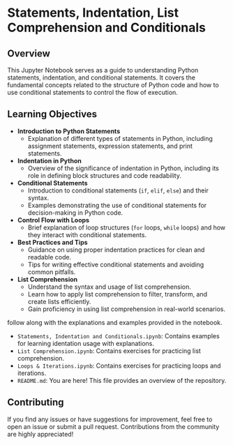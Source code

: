 
# Statements, Indentation, List Comprehension and Conditionals

## Overview
This Jupyter Notebook serves as a guide to understanding Python statements, indentation, and conditional statements. It covers the fundamental concepts related to the structure of Python code and how to use conditional statements to control the flow of execution.

## Learning Objectives
- **Introduction to Python Statements**
  - Explanation of different types of statements in Python, including assignment statements, expression statements, and print statements.
- **Indentation in Python**
  - Overview of the significance of indentation in Python, including its role in defining block structures and code readability.
- **Conditional Statements**
  - Introduction to conditional statements (`if`, `elif`, `else`) and their syntax.
  - Examples demonstrating the use of conditional statements for decision-making in Python code.
- **Control Flow with Loops**
  - Brief explanation of loop structures (`for` loops, `while` loops) and how they interact with conditional statements.
- **Best Practices and Tips**
  - Guidance on using proper indentation practices for clean and readable code.
  - Tips for writing effective conditional statements and avoiding common pitfalls.
- **List Comprehension**
  - Understand the syntax and usage of list comprehension.
  - Learn how to apply list comprehension to filter, transform, and create lists efficiently.
  - Gain proficiency in using list comprehension in real-world scenarios.
  
follow along with the explanations and examples provided in the notebook.

- `Statements, Indentation and Conditionals.ipynb`: Contains examples for learning identation usage with explanations.
- `List Comprehension.ipynb`: Contains exercises for practicing list comprehension.
- `Loops & Iterations.ipynb`: Contains exercises for practicing loops and iterations.
- `README.md`: You are here! This file provides an overview of the repository.

## Contributing

If you find any issues or have suggestions for improvement, feel free to open an issue or submit a pull request. Contributions from the community are highly appreciated!

